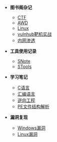 <!-- docs/_sidebar.md -->

- **图书阁杂记**

  * [CTF](ctf.md)
  * [AWD](awd.md)
  * [Linux](linux.md)
  * [vulnhub靶机实战](vulnhub靶机实战.md)
  * [内网渗透](内网渗透.md)
- **工具使用记录**
  - [SNote](SNote.md)
  - [STools](STools.md)

* **学习笔记**
  * [C语言](c语言.md)
  * [汇编语言](汇编语言.md)
  * [逆向工程](逆向工程.md)
  * [PE文件结构解析](PE文件结构解析.md)


* **漏洞复现**
  * [Windows漏洞](Windows漏洞.md)
  * [Linux漏洞](Linux漏洞.md)